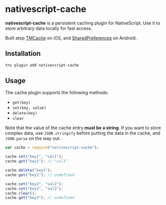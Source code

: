 # nativescript-cache

**nativescript-cache** is a persistent caching plugin for NativeScript. Use it to store arbitrary data locally for fast access.

Built atop [TMCache](https://github.com/tumblr/TMCache) on iOS, and [SharedPreferences](http://developer.android.com/reference/android/content/SharedPreferences.html) on Android.


## Installation

```bash
tns plugin add nativescript-cache
```

## Usage

The cache plugin supports the following methods:

* `get(key)`
* `set(key, value)`
* `delete(key)`
* `clear`

Note that the value of the cache entry **must be a string**. If you want to store complex data, use `JSON.stringify` before putting the data in the cache, and `JSON.parse` on the way out.

```js
var cache = require("nativescript-cache");

cache.set("key1", "val1");
cache.get("key1"); // "val1"

cache.delete("key1");
cache.get("key1"); // undefined

cache.set("key2", "val2");
cache.set("key3", "val3");
cache.clear();
cache.get("key3"); // undefined
```